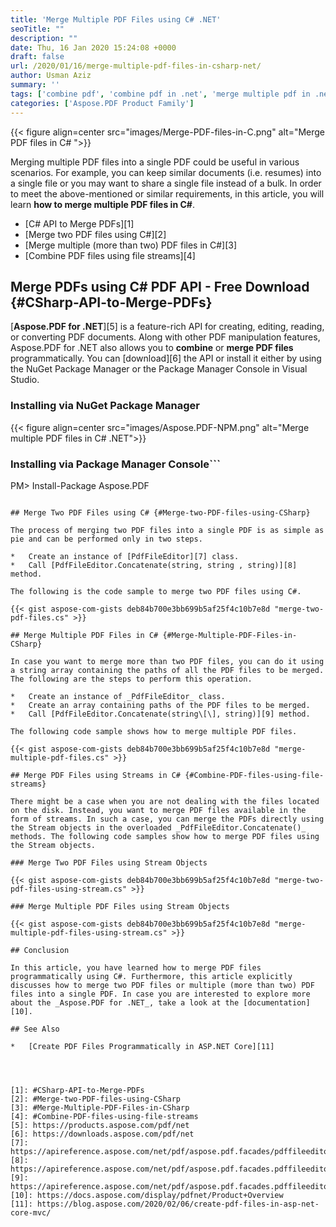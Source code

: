 ```yaml
---
title: 'Merge Multiple PDF Files using C# .NET'
seoTitle: ""
description: ""
date: Thu, 16 Jan 2020 15:24:08 +0000
draft: false
url: /2020/01/16/merge-multiple-pdf-files-in-csharp-net/
author: Usman Aziz
summary: ''
tags: ['combine pdf', 'combine pdf in .net', 'merge multiple pdf in .net', 'merge pdf in .net', 'merge pdf in csharp']
categories: ['Aspose.PDF Product Family']
---
```




{{< figure align=center src="images/Merge-PDF-files-in-C.png" alt="Merge PDF files in C# ">}}


Merging multiple PDF files into a single PDF could be useful in various scenarios. For example, you can keep similar documents (i.e. resumes) into a single file or you may want to share a single file instead of a bulk. In order to meet the above-mentioned or similar requirements, in this article, you will learn **how to merge multiple PDF files in C#**.

*   [C# API to Merge PDFs][1]
*   [Merge two PDF files using C#][2]
*   [Merge multiple (more than two) PDF files in C#][3]
*   [Combine PDF files using file streams][4]

## Merge PDFs using C# PDF API - Free Download {#CSharp-API-to-Merge-PDFs}

[**Aspose.PDF for .NET**][5] is a feature-rich API for creating, editing, reading, or converting PDF documents. Along with other PDF manipulation features, Aspose.PDF for .NET also allows you to **combine** or **merge PDF files** programmatically. You can [download][6] the API or install it either by using the NuGet Package Manager or the Package Manager Console in Visual Studio.

### Installing via NuGet Package Manager



{{< figure align=center src="images/Aspose.PDF-NPM.png" alt="Merge multiple PDF files in C# .NET">}}


### Installing via Package Manager Console```
PM> Install-Package Aspose.PDF
```

## Merge Two PDF Files using C# {#Merge-two-PDF-files-using-CSharp}

The process of merging two PDF files into a single PDF is as simple as pie and can be performed only in two steps.

*   Create an instance of [PdfFileEditor][7] class.
*   Call [PdfFileEditor.Concatenate(string, string , string)][8] method.

The following is the code sample to merge two PDF files using C#.

{{< gist aspose-com-gists deb84b700e3bb699b5af25f4c10b7e8d "merge-two-pdf-files.cs" >}}

## Merge Multiple PDF Files in C# {#Merge-Multiple-PDF-Files-in-CSharp}

In case you want to merge more than two PDF files, you can do it using a string array containing the paths of all the PDF files to be merged. The following are the steps to perform this operation.

*   Create an instance of _PdfFileEditor_ class.
*   Create an array containing paths of the PDF files to be merged.
*   Call [PdfFileEditor.Concatenate(string\[\], string)][9] method.

The following code sample shows how to merge multiple PDF files.

{{< gist aspose-com-gists deb84b700e3bb699b5af25f4c10b7e8d "merge-multiple-pdf-files.cs" >}}

## Merge PDF Files using Streams in C# {#Combine-PDF-files-using-file-streams}

There might be a case when you are not dealing with the files located on the disk. Instead, you want to merge PDF files available in the form of streams. In such a case, you can merge the PDFs directly using the Stream objects in the overloaded _PdfFileEditor.Concatenate()_ methods. The following code samples show how to merge PDF files using the Stream objects.

### Merge Two PDF Files using Stream Objects

{{< gist aspose-com-gists deb84b700e3bb699b5af25f4c10b7e8d "merge-two-pdf-files-using-stream.cs" >}}

### Merge Multiple PDF Files using Stream Objects

{{< gist aspose-com-gists deb84b700e3bb699b5af25f4c10b7e8d "merge-multiple-pdf-files-using-stream.cs" >}}

## Conclusion

In this article, you have learned how to merge PDF files programmatically using C#. Furthermore, this article explicitly discusses how to merge two PDF files or multiple (more than two) PDF files into a single PDF. In case you are interested to explore more about the _Aspose.PDF for .NET_, take a look at the [documentation][10].

## See Also

*   [Create PDF Files Programmatically in ASP.NET Core][11]




[1]: #CSharp-API-to-Merge-PDFs
[2]: #Merge-two-PDF-files-using-CSharp
[3]: #Merge-Multiple-PDF-Files-in-CSharp
[4]: #Combine-PDF-files-using-file-streams
[5]: https://products.aspose.com/pdf/net
[6]: https://downloads.aspose.com/pdf/net
[7]: https://apireference.aspose.com/net/pdf/aspose.pdf.facades/pdffileeditor
[8]: https://apireference.aspose.com/net/pdf/aspose.pdf.facades.pdffileeditor/concatenate/methods/5
[9]: https://apireference.aspose.com/net/pdf/aspose.pdf.facades.pdffileeditor/concatenate/methods/7
[10]: https://docs.aspose.com/display/pdfnet/Product+Overview
[11]: https://blog.aspose.com/2020/02/06/create-pdf-files-in-asp-net-core-mvc/






